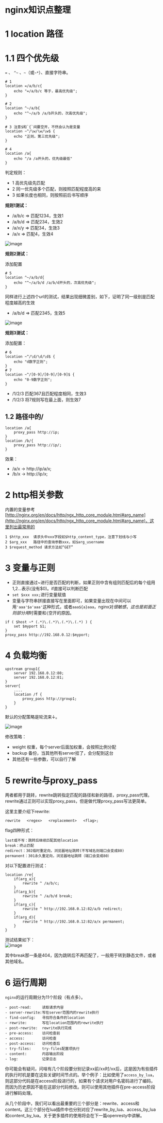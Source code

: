 # nginx知识点整理
# 1 location 路径
# 1.1 四个优先级
`=` 、 `^~` 、`~`（或`~*`）、直接字符串。
```
# 1
location =/a/b/c{
    echo "=/a/b/c 等于，最高优先级";
}

# 2
location ^~/a/b{
    echo "^~/a/b /a/b开头的，次高优先级";
}

# 3 注意$和`{`间要空开，不然会认为是变量
location ~^/\w/\w/\w$ {
    echo "正则，第三优先级";
}

# 4
location /a{
    echo "/a /a开头的，优先级最低"
}
```
判定规则：
- 1 高优先级先匹配
- 2 同一优先级多个匹配，则按照匹配程度高的来
- 3 如果长度也相同，则按照前后书写顺序

**规则1测试：**
- /a/b/c => 匹配1234，生效1
- /a/b/d => 匹配234，生效2
- /a/x/y => 匹配34，生效3
- /a/x   => 匹配4，生效4

![image](https://bolg.obs.cn-north-1.myhuaweicloud.com/1907/nginx1.png)  

**规则2测试：**

添加配置
```
# 5
location ^~/a/b/d{
    echo "^~/a/b/d /a/b/d开头的，次高优先级";
}
```
同样进行上述四个url的测试，结果出现细微差别，如下，证明了同一级别是匹配程度越高的生效
- /a/b/d => 匹配2345，生效5

![image](https://bolg.obs.cn-north-1.myhuaweicloud.com/1907/nginx2.png)
  
**规则3测试：**

添加配置：
```
# 6
location ~^/\d/\d/\d$ {
    echo "d数字正则";
}
# 7
location ~^/[0-9]/[0-9]/[0-9]$ {
    echo "0-9数字正则";
}
```
- /1/2/3 匹配367且匹配程度相同，生效3
- /1/2/3 将7规则写在最上面，则生效7

## 1.2 路径中的/
```
location /a{
    proxy_pass http://ip;
}
location /b/{
    proxy_pass http://ip/;
}
```
效果：
- /a/x ->  http://ip/a/x;
- /b/x ->  http://ip/x;

# 2 http相关参数
内置的变量参考[http://nginx.org/en/docs/http/ngx_http_core_module.html#arg_name](http://nginx.org/en/docs/http/ngx_http_core_module.html#arg_name)，这里列出最常用的
```
1 $http_xxx  请求头中xxx字段如$http_content_type，注意下划线与小写
2 $arg_xxx   路径中的查询参数xxx，如$arg_username
3 $request_method 请求方法如“GET”
```
# 3 变量与正则
- 正则直接通过~进行是否匹配的判断，如果正则中含有组则匹配后的每个组用$1,$2...表示(没有$0)。if直接可以判断匹配
- `set $xxx xxx;`进行变量赋值
- 变量与字符串拼接直接写在里面即可，如果变量出现在中间可以用`'aaa'$a'aaa'`这种形式，或者`aaa${a}aaa`，nginx对$很敏感，这也是前面正则部分用$时需要和`{`空开的原因。
```
if ( $host ~* (.*)\.(.*)\.(.*)\.(.*) ) {
    set $myport $1;
}
proxy_pass http://192.168.0.12:$myport;
```
# 4 负载均衡
```
upstream group1{
    server 192.168.0.12:80;
    server 192.168.0.12:81;
}
server{
    ....
    location /f {
        proxy_pass http://group1;
    }
}
```
默认的分配策略是轮流来↓。

![image](https://bolg.obs.cn-north-1.myhuaweicloud.com/1907/nginx3.gif)

修改策略：
- weight 权重，每个server后面加权重，会按照比例分配
- backup 备份，当其他所有server挂了，会分配到这台
- 其他还有一些参数，可以自行了解
# 5 rewrite与proxy_pass
两者都用于跳转，rewrite跳转指定匹配的路径和新的路径，proxy_pass代理。rewrite通过正则可以实现proxy_pass，但是做代理proxy_pass写法更简单。

这里主要介绍下rewrite:
```
rewrite   <regex>   <replacement>   <flag>;
```
flag四种形式：
```
last或不写：跳转后继续匹配其他location
break：终止匹配 
redirect：302临时重定向，浏览器地址跳转(不写域名则端口会变成80)
permanent：301永久重定向，浏览器地址跳转（端口会变成80）
```
对以下配置进行测试：
```
location /re{
    if(arg_a){
        rewrite ^ /a/b/c;
    }
    if(arg_b){
        rewrite ^ /a/b/d break;
    }
    if(arg_c){
        rewrite ^ http://192.168.0.12:82/a/b redirect;
    }
    if(arg_d){
        rewrite ^ http://192.168.0.12:82/a/x permanent;
    }
}
```
测试结果如下：  
![image](https://bolg.obs.cn-north-1.myhuaweicloud.com/1907/nginx3.png)

其中break那一条是404，因为跳转后不再匹配了，一般用于转到静态文件，或者其他域名。  
# 6 运行周期
`nginx`的运行周期分为11个阶段（有点多）。
```
- post-read:     读取请求内容
- server-rewrite:写在server范围内的rewrite执行
- find-config:   寻找符合条件的location
- rewrite:       写在location范围内的rewrite执行
- post-rewrite:  rewrite执行完成
- pre-access:    访问检查前
- access:        访问检查
- post-access:   访问检查后
- try-files:     try-files配置项执行
- content:       内容输出阶段
- log:           记录日志
```
你可能会有疑问，问啥有几个阶段要分别记录xx前/xx时/xx后，这是因为有些插件的执行时机是要在这些关键时间节点的。举个例子：比如使用了`access_by_lua`，则这部分代码是在access阶段进行的，如果有个请求对用户名密码进行了编码，而因为历史原因不能在这部分代码修改。则可以使用其他插件在pre-access阶段进行解码处理。

从几个阶段中，我们可以看出最重要的三个部分是：rewrite、access和content。这三个部分在lua插件中也分别对应了rewrite_by_lua、access_by_lua和content_by_lua。关于更多插件的使用将会在下一篇openresty中讲解。